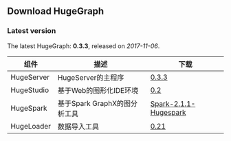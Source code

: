 ## Download HugeGraph


### Latest version


The latest HugeGraph: **0.3.3**, released on *2017-11-06*.  

组件|描述|下载
-----|----|----
HugeServer|HugeServer的主程序|[0.3.3](http://yq01-sw-hdsserver16.yq01.baidu.com:8080/hadoop-web-proxy/yqns02/hugegraph/hugegraph-release-0.3.3-SNAPSHOT.tar.gz)
HugeStudio|基于Web的图形化IDE环境|[0.2](http://yq01-sw-hdsserver16.yq01.baidu.com:8080/hadoop-web-proxy/yqns02/hugegraph/hugestudio/hugestudio-release-0.2-SNAPSHOT.tar.gz)
HugeSpark|基于Spark GraphX的图分析工具|[Spark-2.1.1-Hugespark](http://yq01-sw-hdsserver16.yq01.baidu.com:8080/hadoop-web-proxy/yqns02/hugegraph/hugespark/Spark-2.1.1-Hugespark.tar.gz)
HugeLoader|数据导入工具|[0.21](http://yq01-sw-hdsserver16.yq01.baidu.com:8080/hadoop-web-proxy/yqns02/hugegraph/latest/hugegraph-loader-latest-bin.tar.gz)

